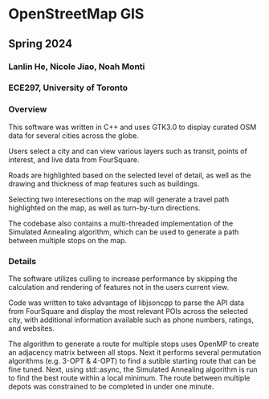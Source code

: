 # OpenStreetMap GIS
## Spring 2024
### Lanlin He, Nicole Jiao, Noah Monti
### ECE297, University of Toronto

### Overview
This software was written in C++ and uses GTK3.0 to display curated OSM data for several cities across the globe.

Users select a city and can view various layers such as transit, points of interest, and live data from FourSquare.

Roads are highlighted based on the selected level of detail, as well as the drawing and thickness of map features such as buildings.

Selecting two interesections on the map will generate a travel path highlighted on the map, as well as turn-by-turn directions.

The codebase also contains a multi-threaded implementation of the Simulated Annealing algorithm, which can be used to generate a path between multiple stops on the map.

### Details
The software utilizes culling to increase performance by skipping the calculation and rendering of features not in the users current view.

Code was written to take advantage of libjsoncpp to parse the API data from FourSquare and display the most relevant POIs across the selected city, with additional information available such as phone numbers, ratings, and websites.

The algorithm to generate a route for multiple stops uses OpenMP to create an adjacency matrix between all stops. Next it performs several permutation algorithms (e.g. 3-OPT & 4-OPT) to find a sutible starting route that can be fine tuned. Next, using std::async, the Simulated Annealing algorithm is run to find the best route within a local minimum. The route between multiple depots was constrained to be completed in under one minute.
